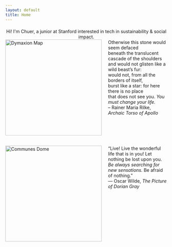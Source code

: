 ```yaml
---
layout: default
title: Home
---
```

<div style="text-align: center; margin-top: 20px;">
  Hi! I'm Chuer, a junior at Stanford interested in tech in sustainability & social impact.
</div>

<!-- First image-text pair -->
<div style="display: flex; align-items: flex-start; max-width: 700px; gap: 20px; margin-bottom: 2rem;">
  <img src="{{ '/assets/dymaxion.jpg' | relative_url }}" alt="Dymaxion Map" style="width: 300px; flex-shrink: 0;">

  <p style="flex: 1; margin: 0;">
    Otherwise this stone would seem defaced<br />
    beneath the translucent cascade of the shoulders<br />
    and would not glisten like a wild beast’s fur:<br />
    would not, from all the borders of itself,<br />
    burst like a star: for here there is no place<br />
    that does not see you. <em>You must change your life.</em><br />
    – Rainer Maria Rilke, <em>Archaic Torso of Apollo</em>
  </p>
</div>

<!-- Second image-text pair -->
<div style="display: flex; align-items: flex-start; max-width: 700px; gap: 20px;">
  <img src="{{ '/assets/communesdome.jpg' | relative_url }}" alt="Communes Dome" style="width: 300px; flex-shrink: 0;">

  <p style="flex: 1; margin: 0;">
    “Live! Live the wonderful life that is in you! Let nothing be lost upon you. <em>Be always searching for new sensations.</em> Be afraid of nothing.”<br />
    ― Oscar Wilde, <em>The Picture of Dorian Gray</em>
  </p>
</div>
